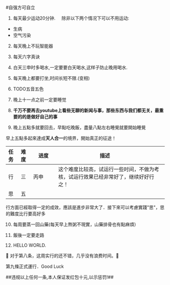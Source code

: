 #自强方可自立  

1. 每天最少运动20分钟.    
除非以下两个情况下可以不用运动:
  * 生病
  * 空气污染  

2. 每天晚上不玩智能器

5. 每天六字真诀  

1. 白天三申时多喝水,一定要要白天喝水,这样子防止晚用喝水.
7. 每天晚上都要打坐,时间长短不限.(变相)
8. TODO五音五色  
9. 晚上十一点之前一定要睡觉
10. **千万不要再去youtube上看些无聊的新闻与事，那些东西与我们都无关，最重要的的是做好自己的事**
11. 晚上五點多就要回去，早點吃晚飯，盡量八點左右睡覺就要開始睡覺

早上五點多起來達成**天人合一**的境界，開始真正的征途！

|任务|难度|　进度　　|描述          |
|:---|:---|:---|---------------|
|行|三|丙申 |这个难度比较高，试运行一些时间，不做为考核，试运行效果已经非常好了，继续好好行之！|  
|思|五| |　　|  

行方面已經取得一定的成效，應該是進步非常大了．接下來可以考慮實踐"思"，思的難度比行要高好多

10. 每周要蒸一回山藥(每天早上熬粥不現實，山藥排骨也有點麻煩）

11. 飯後一定要走路

9. HELLO WORLD.  

:tada: 对于第八条，这周实行的还不错，几乎没有浪费时间。:tada: 

第九條正式運行．Good Luck

##违规以上任何一条,本人保证发红包十元,以示惩罚!##
